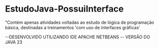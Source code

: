 # EstudoJava-PossuiInterface
"Contém apenas atividades voltadas ao estudo de lógica de programação básica, destinadas a treinamentos 'com uso de interfaces gráficas'


--DESENVOLVIDO UTILIZANDO IDE APACHE NETBEANS
-- VERSÃO DO JAVA 23
